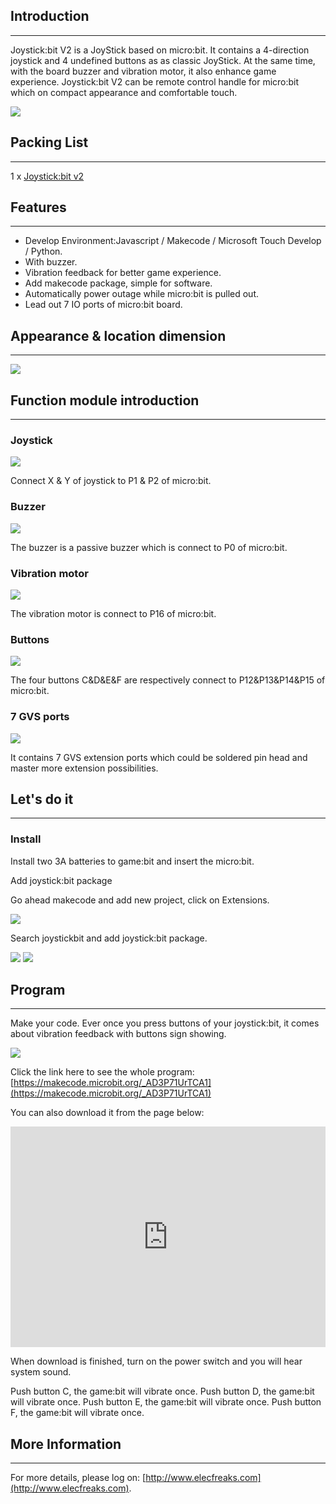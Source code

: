 ## Introduction
---
Joystick:bit V2 is a JoyStick based on micro:bit. It contains a 4-direction joystick and 4 undefined buttons as as classic JoyStick. At the same time, with the board buzzer and vibration motor, it also enhance game experience. Joystick:bit V2 can be remote control handle for micro:bit which on compact appearance and comfortable touch.

![](https://raw.githubusercontent.com/elecfreaks/learn-en/master/microbitExtensionModule/images/joystick_v2_01.jpg)

## Packing List
---

1 x [Joystick:bit v2](http://www.elecfreaks.com/estore/elecfreaks-joystick-bit-for-micro-bit.html)


## Features
---
- Develop Environment:Javascript / Makecode / Microsoft Touch Develop / Python.
- With buzzer.
- Vibration feedback for better game experience.
- Add makecode package, simple for software.
- Automatically power outage while micro:bit is pulled out.
- Lead out 7 IO ports of micro:bit board.


## Appearance & location dimension
---

![](https://raw.githubusercontent.com/elecfreaks/learn-en/master/microbitExtensionModule/images/joystick_v2_02.png)


## Function module introduction
---

### Joystick

![](https://raw.githubusercontent.com/elecfreaks/learn-en/master/microbitExtensionModule/images/joystick_v2_03.png)

Connect X & Y of joystick to P1 & P2 of micro:bit.

### Buzzer

![](https://raw.githubusercontent.com/elecfreaks/learn-en/master/microbitExtensionModule/images/joystick_v2_04.png)

The buzzer is a passive buzzer which is connect to P0 of micro:bit.

### Vibration motor

![](https://raw.githubusercontent.com/elecfreaks/learn-en/master/microbitExtensionModule/images/joystick_v2_05.png)

The vibration motor is connect to P16 of micro:bit.

### Buttons

![](https://raw.githubusercontent.com/elecfreaks/learn-en/master/microbitExtensionModule/images/joystick_v2_06.png)

The four buttons C&D&E&F are respectively connect to P12&P13&P14&P15 of micro:bit.

### 7 GVS ports

![](https://raw.githubusercontent.com/elecfreaks/learn-en/master/microbitExtensionModule/images/joystick_v2_07.png)

It contains 7 GVS extension ports which could be soldered pin head and master more extension possibilities.

## Let's do it
---
### Install

Install two 3A batteries to game:bit and insert the micro:bit.

Add joystick:bit package

Go ahead makecode and add new project, click on Extensions.

![](https://raw.githubusercontent.com/elecfreaks/learn-en/master/microbitExtensionModule/images/joystick_v2_08.png)

Search joystickbit and add joystick:bit package.

![](https://raw.githubusercontent.com/elecfreaks/learn-en/master/microbitExtensionModule/images/joystick_v2_09.png)
![](https://raw.githubusercontent.com/elecfreaks/learn-en/master/microbitExtensionModule/images/joystick_v2_10.png)

## Program
---

Make your code. Ever once you press buttons of your joystick:bit, it comes about vibration feedback with buttons sign showing.

![](https://raw.githubusercontent.com/elecfreaks/learn-en/master/microbitExtensionModule/images/joystick_v2_11.png)

Click the link here to see the whole program: [https://makecode.microbit.org/_AD3P71UrTCA1](https://makecode.microbit.org/_AD3P71UrTCA1)

You can also download it from the page below:
<div style="position:relative;height:0;padding-bottom:70%;overflow:hidden;"><iframe style="position:absolute;top:0;left:0;width:100%;height:100%;" src="https://makecode.microbit.org/#pub:_AD3P71UrTCA1" frameborder="0" sandbox="allow-popups allow-forms allow-scripts allow-same-origin"></iframe></div>


When download is finished, turn on the power switch and you will hear system sound.

Push button C, the game:bit will vibrate once. Push button D, the game:bit will vibrate once. Push button E, the game:bit will vibrate once. Push button F, the game:bit will vibrate once.

## More Information  
---

For more details, please log on: [http://www.elecfreaks.com](http://www.elecfreaks.com).
